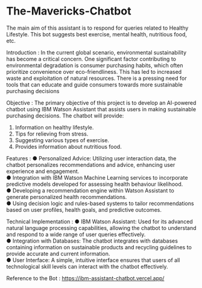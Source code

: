 # The-Mavericks-Chatbot
The main aim of this assistant is to respond for queries related to Healthy Lifestyle. This bot suggests best exercise, mental health, nutritious food, etc.

Introduction :
In the current global scenario, environmental sustainability has become a critical concern. One 
significant factor contributing to environmental degradation is consumer purchasing habits, 
which often prioritize convenience over eco-friendliness. This has led to increased waste and 
exploitation of natural resources. There is a pressing need for tools that can educate and guide 
consumers towards more sustainable purchasing decisions

Objective :
The primary objective of this project is to develop an AI-powered chatbot using IBM Watson 
Assistant that assists users in making sustainable purchasing decisions. The chatbot will 
provide:  
1. Information on healthy lifestyle.  
2. Tips for relieving from stress.  
3. Suggesting various types of exercise.  
4. Provides information about nutritious food.

Features : 
● Personalized Advice: Utilizing user interaction data, the chatbot personalizes 
recommendations and advice, enhancing user experience and engagement.  
● Integration with IBM Watson Machine Learning services to incorporate predictive models 
developed for assessing health behaviour likelihood.  
● Developing a recommendation engine within Watson Assistant to generate personalized 
health recommendations.  
● Using decision logic and rules-based systems to tailor recommendations based on user 
profiles, health goals, and predictive outcomes. 

Technical Implementation : 
● IBM Watson Assistant: Used for its advanced natural language processing capabilities, 
allowing the chatbot to understand and respond to a wide range of user queries 
effectively.  
● Integration with Databases: The chatbot integrates with databases containing 
information on sustainable products and recycling guidelines to provide accurate and 
current information.  
● User Interface: A simple, intuitive interface ensures that users of all technological skill 
levels can interact with the chatbot effectively.

Reference to the Bot :
https://ibm-assistant-chatbot.vercel.app/ 

